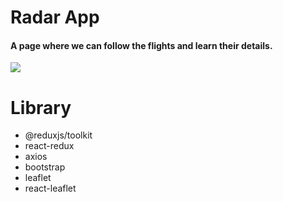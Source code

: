 <h1> Radar App </h1>

<h4>A page where we can follow the flights and learn their details.</h4>

<img src="./public/Zight Recording 2024-07-03 at 10.58.01 AM.gif">

# Library

- @reduxjs/toolkit
- react-redux
- axios
- bootstrap
- leaflet
- react-leaflet

